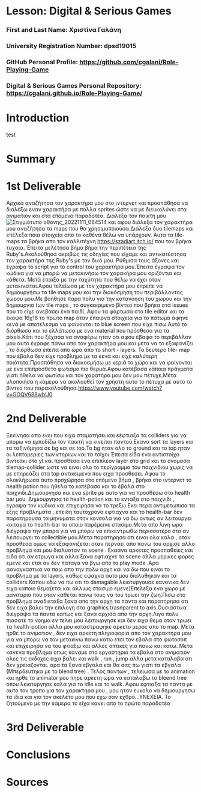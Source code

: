# Lesson: Digital & Serious Games

### First and Last Name: Χριστίνα Γαλάνη
### University Registration Number: dpsd19015
### GitHub Personal Profile: https://github.com/cgalani/Role-Playing-Game
### Digital & Serious Games Personal Repository: https://cgalani.github.io/Role-Playing-Game/

# Introduction

test

# Summary


# 1st Deliverable
Αρχικά αναζήτησα τον χαρακτήρα μου στο ιντερνετ και προσπάθησα να διαλέξω εναν χαρακτήρα με πολλα sprites ώστε να με διευκολύνει στα ανιματιον και στα επόμενα παραδοτέα. Διάλεξα τον παίκτη μου 
![Στιγμιότυπο οθόνης_20221111_064514](https://user-images.githubusercontent.com/101428984/201389532-f3b6935e-5567-4ffb-900e-998ddcfd56f1.png)
και αφου διάλεξα τον χαρακτήρα μου αναζήτησα τα maps που θα χρησιμοποιούσα.Διάλεξα δυο tilemaps και επέλεξα ποια στοιχεία απο το καθένα θέλω να υπάρχουν. Αυτα τα tile-maps τα βρήκα απο τον καλλιτέχνη https://szadiart.itch.io/ που τον βρήκα τυχαία. Έπειτα μελέτησα βήμα βήμα την περιπέτεια της Ruby's.Ακολούθησα ακριβώς τις οδηγίες που είχαμε και αντικατέστησα τον χαρακτήρα της Ruby's με τον δικό μου. Ρύθμισα τους άξονες και έγραψα το script για το control του χαρακτήρα μου.Έπειτα έγραψα τον κώδικα για να μπορώ να μετακινήσω τον χαρακήρα μου οριζόντια και κάθετα. Μετά έπαιξα με την ταχύτητα που θέλω να έχει οταν μετακινείται.Αφου τελείωσα με τον χαρακτήρα μου έπρεπε να δημιουργήσω τα tile maps μου και την διακόσμηση του περιβάλλοντος χώρου μου.Με βοήθησε παρα πολυ για την κατανόηση του χωρου και την δημιουργια tων tile maps
, το συγκεκριμένο βίντεο που βρήκα στα issues που το είχε ανεβάσει ένα παιδί. Αφου τα φόρτωσα στο tile editor και τα έκοψα 16χ16 το πρώτο map όταν έπαιρνα στοιχεία για το πάτωμα άφηνε κενά με αποτέλεσμα να φαίνονται το blue screen που είχε πίσω.Αυτό το διόρθωσα και το ελλάτωσα με ενα material που πρόσθεσα για τα pixels.Κάτι που ξέχασα να αναφέρω ηταν οτι αφου έβαφα το περιβάλλον μου αυτο έγραφε πάνω απο τον χαρακτήρα μου και μετα να το εξαφανίζει , το διόρθωσα έπειτα απο ώρα απο το short - layers. To δεύτερο tile- map που έβαλα δεν είχε προβλημα με τα κενά και είχε καλύτερη ποιότητα.Προσπάθησα να διακοσμήσω με κεριά το χώρο και να φαίνονται με ενα επιπρόσθετο φωτισμο πιο θερμά.Αφου κατέβασα κάποια πράγματα γιατι ήθελα να φωτίσω και τον χαρατήρα μου δεν μου πέτυχε.Μέτα υλοποιήσα η κάμερα να ακολουθεί τον χρήστη αυτο το πέτυχα με αυτο το βίντεο που παρακολούθησα.https://www.youtube.com/watch?v=GOQV688wbU0 

# 2nd Deliverable
Ξεκίνησα απο εκει που είχα σταματήσει και εέφτιαξα τα colliders για να μπορω να εμποδίζω τον παικτή να κινείται παντού.Εκανα sort τα layers και τα ταξινόμησα σε bg και σε top.Το bg ηταν ολο το ground και το top ηταν οι λεπτομεριες των κτηριων και τα τοίχοι.Έπειτα είδα ενα αντιστοίχο βιντεάκι στο yt και πρόσθεσα ενα επιπλέον layer στο grid και το όνομασα tilemap-collider ωστε να ειναι ολο το περίγραμμα του παιχνιδιου χωρις να με επηρεάζει στα top αντικειμενα που ειχα προσθεσει. 
Αφου το ολοκλήρωσα αυτο προχώρησα στο επόμενο βήμα , βρήκα στο ιντερνετ το health potion που ήθελα το κατέβασα και το έβαλα στο παιχνιδι.Δημιουργησα και ενα sprite με αυτο για να προσθέσω στο health bar μου. Δημιουργησα τo health-potion και το ενταξα στο παιχνιδι , εγραψα τον κωδικα και επιχειρησα να το τρεξω.Εκει περα αντιμετωπισα τα εξης προβληματα , επειδη ταυτοχρονα εφτιαχνα και το health-bar δεν παρατηρουσα τα μηνυματα στην κονσολα για να δω οντως αν λειτουργει κοιταγα το health-bar το οποιο παρέμεινε στασιμο.Μετα απο λιγη ωρα διέγραψα την μπαρα για να μπορω να επικεντρωθω περισσοτερο στο αν λειτουργει το collectible μου.Μετα παρατηρησα οτι ειναι ολα καλα , οταν προσθεσα ομως να εξαφανιζεται οταν περναει απο πανω του αρχισε αλλο προβλημα και μου διαλυοταν το scene . Εκαανα αρκετες προσπαθειες και ειδα οτι αν ετρωγα και αλλα ξανα εφτιαχνε το scene αλλα μερικες φορες εμενε και ετσι αν δεν παταγα να βγω απο το play mode .Αρα ααναγκαστικα να παω απο την πολυ αρχη και να δω που ειναι το προβλημα με τα layers, καθως εψαχνα αυτο μου διαλυθηκαν και τα colliders.Καπου εδω να πω οτι το damagable λειοτυργουσε κανονικα δεν ειχα καποιο θεμα(ετσι και αλλιως στασιμο εμενε)Επελεξα ενα χωρο με μανιταρια που οταν καθεται πανω τους να του τρωει την ζωη.Πισω στο προβλημα αναδιεταξα ξανα απο την αρχη τα παντα και παρατηρησα οτι δεν ειχα βαλει την επιλογη στα graphics trasnparent to axis.Ουσιαστικα διεγραψα τα παντα καπως και ξανα αρχισα απο την αρχη.Λιγο πολυ πιασατε το νοημα εν τελει μου λειτουργησε και δεν ειχα θεμα οταν τρωει τα health-potion αλλα μου καταστραφηκε αρκετο μερος απο το map. 
Μετα ηρθε το ανιματιον , δεν ειχα αρκετη πληροφορια απο τον χαρακτηρα μου για να μπορω να τον μετακινω πανω κατω ετσι τον εβαλα στο φωτοσοπ και επιχειρησα να του φτιαξω και αλλες οπτικες για πανω και κατω. Μετα κανενα προβλημα οπως καναμε στο εργαστηριο τα εβαλα στο ανιματιον ολες τις εκδοχες ειχα βαλει και walk , run , jump αλλα μετα καταλαβα οτι δεν χρειαζονται. αρα τα ξανα εβγαλα και θα σας πω γιατι τα εβγαλα (Μπερδευτηκα με το blend tree) . Τελος παντων , τελειωσα με το animation και ηρθε το animator μου πηρε αρκετη ωρα να καταλαβω το bleend tree οπου λειοτυργησε καλα για το idle και το walk. Αφου εφτιαξα τα παντα με αυτο τον τροπο για τον χαρακτηρα μου , μου ηταν ευκολο να δημιουργησω τα ιδια και για τον σκελετο μου που εχω σαν εχθρο...ΥΝΕΧΕΙΑ. Το ζητούμενο με την κάμερα το είχα κανει απο το πρώτο παραδοτέο 






# 3rd Deliverable 


# Conclusions


# Sources
